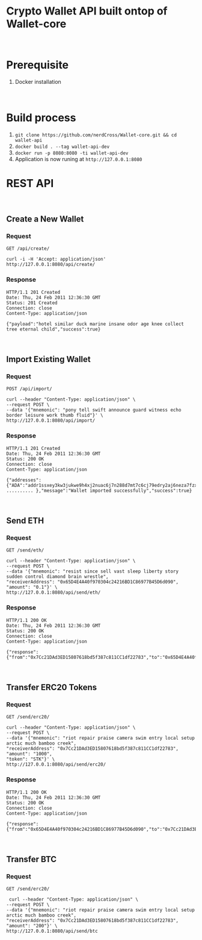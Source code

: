 # Crypto Wallet API built ontop of Wallet-core
&nbsp;

# Prerequisite 
1. Docker installation

&nbsp;
# Build process
1. ```git clone https://github.com/nerdCross/Wallet-core.git && cd wallet-api```
2. ```docker build . --tag wallet-api-dev```
3. ```docker run -p 8080:8080 -ti wallet-api-dev```
4. Application is now runing at `http://127.0.0.1:8080`


# REST API

&nbsp;
## Create a New Wallet

### Request

`GET /api/create/`

    curl -i -H 'Accept: application/json' http://127.0.0.1:8080/api/create/

### Response

    HTTP/1.1 201 Created
    Date: Thu, 24 Feb 2011 12:36:30 GMT
    Status: 201 Created
    Connection: close
    Content-Type: application/json

    {"payload":"hotel similar duck marine insane odor age knee collect tree eternal child","success":true}

&nbsp;
## Import Existing Wallet

### Request

`POST /api/import/`

    curl --header "Content-Type: application/json" \
    --request POST \
    --data '{"mnemonic": "pony tell swift announce guard witness echo border leisure work thumb fluid"}' \
    http://127.0.0.1:8080/api/import/

### Response

    HTTP/1.1 201 Created
    Date: Thu, 24 Feb 2011 12:36:30 GMT
    Status: 200 OK
    Connection: close
    Content-Type: application/json

    {"addresses":{"ADA":"addr1ssxey3kw3jukwe9h4xj2nuac6j7n288d7mt7c6cj79edry2aj6neza7fzxq09hk4gealh2hft6dmwjt9szswwmxnm97fwvn2qdrwhl79ac8604","AE":"ak_8HUtFrsb61Bx8qkUf5fqWiGYx79GnGfREv47D9hV444Cex2a2","AION":"0xa0ba696c3da0603f4625e6ab0a4f9a877b582cd66f1c0b1406e0aae10bdbe881","ALGO":"KLPMI7IXI2XMMFY4DICS4JWSQZOJMBNIKCRN42Q3WDMUMPBW2RZAYURPPM","ATOM":"cosmos1c2sjgg4xhy8jc9678vm7gc3dg996k2mvkjwyhy","BAND":"band10rqva3pcaeel2t2fvl7p7f25wy723ks7a4wvwk","BNB":"bnb1pjrgfyuc5d3y78cwr3vk8d4c3xtg7s8ntp9gmx","BNT":"bluzelle1pvykqdr25ukfhgrck5nk3u34m3d4sgjh54fa58","BTC":"bc1qrt05c37mgrmewj6zhrpuedf03dgltvjm9mtqz0","BTG":"btg1qm6nhgq59sa9qgzg9kgeczllxnhxy6fkcw3snht","CLO":"0x2bd6Ee06ABa1Aa6cAb06D3B05210400F8E6Bbb35" .......... },"message":"Wallet imported successfully","success":true}

&nbsp;
## Send ETH

### Request

`GET /send/eth/`

    curl --header "Content-Type: application/json" \
    --request POST \
    --data '{"mnemonic": "resist since sell vast sleep liberty story sudden control diamond brain wrestle",
    "receiverAddress": "0x65D4E4A40f970304c24216BD1C86977B45D6d090",
    "amount": "0.1"}' \
    http://127.0.0.1:8080/api/send/eth/

### Response

    HTTP/1.1 200 OK
    Date: Thu, 24 Feb 2011 12:36:30 GMT
    Status: 200 OK
    Connection: close
    Content-Type: application/json

    {"response":{"from":"0x7Cc21DAd3ED15807618bd5f387c811CC1df22783","to":"0x65D4E4A40f970304c24216BD1C86977B45D6d090","amount":"0.00001ETH","gasPrice":"","nonce":"13","hash":"0x931e9ca39eab9fedf9741f8bea91378a850159adc3e94f89411c17e0537f1ae7"}}
    
&nbsp;
## Transfer ERC20 Tokens

### Request

`GET /send/erc20/`

    curl --header "Content-Type: application/json" \
    --request POST \
    --data '{"mnemonic": "riot repair praise camera swim entry local setup arctic much bamboo creek",
    "receiverAddress": "0x7Cc21DAd3ED15807618bd5f387c811CC1df22783",
    "amount": "1000",
    "token": "STK"}' \
    http://127.0.0.1:8080/api/send/erc20/

### Response

    HTTP/1.1 200 OK
    Date: Thu, 24 Feb 2011 12:36:30 GMT
    Status: 200 OK
    Connection: close
    Content-Type: application/json

    {"response":{"from":"0x65D4E4A40f970304c24216BD1C86977B45D6d090","to":"0x7Cc21DAd3ED15807618bd5f387c811CC1df22783","amount":"1000STK","gasPrice":"","nonce":"31","hash":"0xd286db791d35703eeba4b61139cf65aa8d4ed2be8b4d0b67aacaa20db81a3ae0"}}}
    
    
&nbsp;
## Transfer BTC

### Request

`GET /send/erc20/`

     curl --header "Content-Type: application/json" \
    --request POST \
    --data '{"mnemonic": "riot repair praise camera swim entry local setup arctic much bamboo creek",
    "receiverAddress": "0x7Cc21DAd3ED15807618bd5f387c811CC1df22783",
    "amount": "200"}' \
    http://127.0.0.1:8080/api/send/btc
